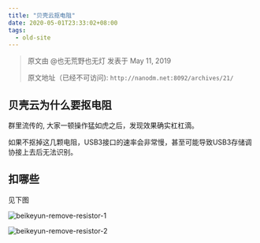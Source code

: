 ```yaml
---
title: "贝壳云抠电阻"
date: 2020-05-01T23:33:02+08:00
tags:
  - old-site
---
```


> 原文由 @也无荒野也无灯 发表于 May 11, 2019
>
> 原文地址（已经不可访问): `http://nanodm.net:8092/archives/21/`

## 贝壳云为什么要抠电阻

群里流传的, 大家一顿操作猛如虎之后，发现效果确实杠杠滴。

如果不抠掉这几颗电阻，USB3接口的速率会非常慢，甚至可能导致USB3存储调协接上去后无法识别。

## 扣哪些

见下图

![beikeyun-remove-resistor-1](beikeyun-remove-resistor-1-2020-05-01-23-35-16.png)

![beikeyun-remove-resistor-2](beikeyun-remove-resistor-2-2020-05-01-23-35-40.png)
